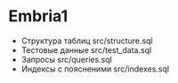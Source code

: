 Embria1
=======

* Структура таблиц src/structure.sql 
* Тестовые данные src/test_data.sql 
* Запросы src/queries.sql 
* Индексы с поясненими src/indexes.sql 